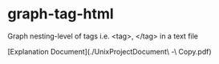 # graph-tag-html
Graph nesting-level of tags i.e. &lt;tag>, &lt;/tag> in a text file

[Explanation Document](./UnixProjectDocument\ -\ Copy.pdf)
